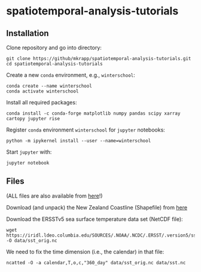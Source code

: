 # spatiotemporal-analysis-tutorials


## Installation

Clone repository and go into directory:
```
git clone https://github/mkrapp/spatiotemporal-analysis-tutorials.git
cd spatiotemporal-analysis-tutorials
```

Create a new `conda` environment, e.g., `winterschool`:
```
conda create --name winterschool
conda activate winterschool
```

Install all required packages:
```
conda install -c conda-forge matplotlib numpy pandas scipy xarray cartopy jupyter rise
```

Register `conda` environment `winterschool` for `jupyter` notebooks:
```
python -m ipykernel install --user --name=winterschool
```

Start `jupyter` with:
```
jupyter notebook
```

## Files

(ALL files are also available from [here](https://www.dropbox.com/sh/faxzxsugt19g048/AADuN5mVY4rqFlBY2XCZkBOVa?dl=0)!)

Download (and unpack) the New Zealand Coastline (Shapefile) from [here](https://data.linz.govt.nz/layer/50204-nz-coastlines-topo-1500k/])

Download the ERSSTv5 sea surface temperature data set (NetCDF file):
```
wget https://iridl.ldeo.columbia.edu/SOURCES/.NOAA/.NCDC/.ERSST/.version5/sst/data.nc -O data/sst_orig.nc
```

We need to fix the time dimension (i.e., the calendar) in that file:
```
ncatted -O -a calendar,T,o,c,"360_day" data/sst_orig.nc data/sst.nc
```
